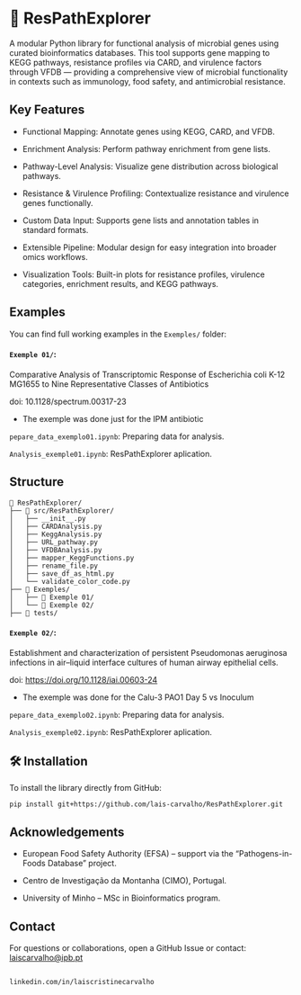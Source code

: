 # 🧬 ResPathExplorer

A modular Python library for functional analysis of microbial genes using curated bioinformatics databases. This tool supports gene mapping to KEGG pathways, resistance profiles via CARD, and virulence factors through VFDB — providing a comprehensive view of microbial functionality in contexts such as immunology, food safety, and antimicrobial resistance.

## Key Features

- Functional Mapping: Annotate genes using KEGG, CARD, and VFDB.

- Enrichment Analysis: Perform pathway enrichment from gene lists.

- Pathway-Level Analysis: Visualize gene distribution across biological pathways.

- Resistance & Virulence Profiling: Contextualize resistance and virulence genes functionally.

- Custom Data Input: Supports gene lists and annotation tables in standard formats.

- Extensible Pipeline: Modular design for easy integration into broader omics workflows.

- Visualization Tools: Built-in plots for resistance profiles, virulence categories, enrichment results, and KEGG pathways.

## Examples
You can find full working examples in the `Exemples/` folder:

#### `Exemple 01/`:

Comparative Analysis of Transcriptomic Response of Escherichia coli K-12 MG1655 to Nine Representative Classes of Antibiotics

doi: 10.1128/spectrum.00317-23

- The exemple was done just for the IPM antibiotic

`pepare_data_exemplo01.ipynb`: Preparing data for analysis.

`Analysis_exemple01.ipynb`: ResPathExplorer aplication.

## Structure
```text
📁 ResPathExplorer/
├── 📁 src/ResPathExplorer/
│   ├── __init__.py
│   ├── CARDAnalysis.py
│   ├── KeggAnalysis.py
│   ├── URL_pathway.py
│   ├── VFDBAnalysis.py
│   ├── mapper_KeggFunctions.py
│   ├── rename_file.py
│   ├── save_df_as_html.py
│   └── validate_color_code.py
├── 📁 Exemples/
│   ├── 📁 Exemple 01/
│   └── 📁 Exemple 02/
├── 📁 tests/
```

#### `Exemple 02/`:

Establishment and characterization of persistent Pseudomonas aeruginosa infections in air–liquid interface cultures of human airway epithelial cells.

doi: https://doi.org/10.1128/iai.00603-24

- The exemple was done for the Calu-3 PAO1 Day 5 vs Inoculum

`pepare_data_exemplo02.ipynb`: Preparing data for analysis.

`Analysis_exemple02.ipynb`: ResPathExplorer aplication.

## 🛠 Installation

To install the library directly from GitHub:

```bash
pip install git+https://github.com/lais-carvalho/ResPathExplorer.git
```

## Acknowledgements
- European Food Safety Authority (EFSA) – support via the “Pathogens-in-Foods Database” project.

- Centro de Investigação da Montanha (CIMO), Portugal.

- University of Minho – MSc in Bioinformatics program.

## Contact
For questions or collaborations, open a GitHub Issue or contact: laiscarvalho@ipb.pt

                                                              linkedin.com/in/laiscristinecarvalho




